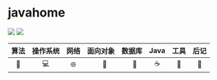 # javahome

![](https://img.shields.io/github/stars/kuangtianyu/javahome)  	![](https://img.shields.io/github/forks/kuangtianyu/javahome) 

| 算法  |  操作系统  |          网络          |  面向对象  |    数据库     |   Java   |    工具     |    后记    |
| :---: | :--------: | :--------------------: | :--------: | :-----------: | :------: | :---------: | :--------: |
| :key: | :computer: | :globe_with_meridians: | ​ ​ ​ ​​ :book: | ​ ​ ​ :lollipop: | :coffee: | :mag_right: | :notebook: |





